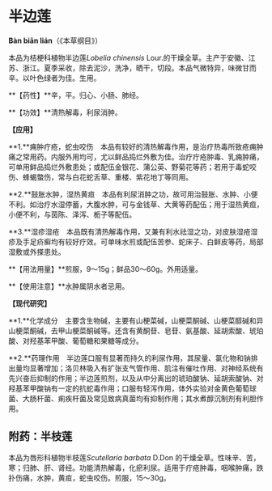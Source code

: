 # 半边莲

**Bàn biān lián**（《本草纲目》）

本品为桔梗科植物半边莲*Lobelia chinensis* Lour.的干燥全草。主产于安徽、江苏、浙江。夏季采收，除去泥沙，洗净，晒干，切段。本品气微特异，味微甘而辛。以叶色绿者为佳。生用。

**【药性】**辛，平。归心、小肠、肺经。

**【功效】**清热解毒，利尿消肿。

**【应用】**

**1.**痈肿疔疮，蛇虫咬伤　本品有较好的清热解毒作用，是治疗热毒所致疮痈肿痛之常用药。内服外用均可，尤以鲜品捣烂外敷为佳。治疗疔疮肿毒、乳痈肿痛，可单用鲜品捣烂外敷患处；或配伍金银花、蒲公英、野菊花等药；若用于毒蛇咬伤、蜂蝎螫伤，常与白花蛇舌草、重楼、紫花地丁等同用。

**2.**鼓胀水肿，湿热黄疸　本品有利尿消肿之功，故可用治鼓胀、水肿、小便不利。如治疗水湿停蓄，大腹水肿，可与金钱草、大黄等药配伍；用于湿热黄疸，小便不利，与茵陈、泽泻、栀子等配伍。

**3.**湿疹湿疮　本品既有清热解毒作用，又兼有利水祛湿之功，对皮肤湿疮湿疹及手足疥癣均有较好疗效。可单味水煎或配伍苦参、蛇床子、白鲜皮等药，局部湿敷或外搽患处。

**【用法用量】**煎服，9～15g；鲜品30～60g。外用适量。

**【使用注意】**水肿属阴水者忌用。

**【现代研究】**

**1.**化学成分　主要含生物碱，主要有山梗菜碱，山梗菜酮碱、山梗菜醇碱和异山梗菜酮碱，去甲山梗菜酮碱等。还含有黄酮苷、皂苷、氨基酸、延胡索酸、琥珀酸、对羟基苯甲酸、葡萄糖和果糖等成分。

**2.**药理作用　半边莲口服有显著而持久的利尿作用，其尿量、氯化物和钠排出量均显著增加；洛贝林吸入有扩张支气管作用、肌注有催吐作用、对神经系统有先兴奋后抑制的作用；半边莲煎剂，以及从中分离出的琥珀酸钠、延胡索酸钠、对羟基苯甲酸钠有一定的抗蛇毒作用；口服有轻泻作用，体外实验对金黄色葡萄球菌、大肠杆菌、痢疾杆菌及常见致病真菌均有抑制作用；其水煮醇沉制剂有利胆作用。

## 附药：半枝莲

本品为唇形科植物半枝莲*Scutellaria barbata* D.Don 的干燥全草。性味辛、苦，寒；归肺、肝、肾经。功能清热解毒，化瘀利尿。适用于疔疮肿毒，咽喉肿痛，跌扑伤痛，水肿，黄疸，蛇虫咬伤。煎服，15～30g。